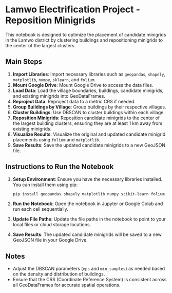 # Lamwo Electrification Project - Reposition Minigrids

This notebook is designed to optimize the placement of candidate minigrids in the Lamwo district by clustering buildings and repositioning minigrids to the center of the largest clusters.

## Main Steps

1. **Import Libraries**: Import necessary libraries such as `geopandas`, `shapely`, `matplotlib`, `numpy`, `sklearn`, and `folium`.
2. **Mount Google Drive**: Mount Google Drive to access the data files.
3. **Load Data**: Load the village boundaries, buildings, candidate minigrids, and existing minigrids into GeoDataFrames.
4. **Reproject Data**: Reproject data to a metric CRS if needed.
5. **Group Buildings by Village**: Group buildings by their respective villages.
6. **Cluster Buildings**: Use DBSCAN to cluster buildings within each village.
7. **Reposition Minigrids**: Reposition candidate minigrids to the center of the largest building clusters, ensuring they are at least 1 km away from existing minigrids.
8. **Visualize Results**: Visualize the original and updated candidate minigrid placements using `folium` and `matplotlib`.
9. **Save Results**: Save the updated candidate minigrids to a new GeoJSON file.

## Instructions to Run the Notebook

1. **Setup Environment**: Ensure you have the necessary libraries installed. You can install them using pip:
    ```bash
    pip install geopandas shapely matplotlib numpy scikit-learn folium
    ```

2. **Run the Notebook**: Open the notebook in Jupyter or Google Colab and run each cell sequentially.

3. **Update File Paths**: Update the file paths in the notebook to point to your local files or cloud storage locations.

4. **Save Results**: The updated candidate minigrids will be saved to a new GeoJSON file in your Google Drive.

## Notes

- Adjust the DBSCAN parameters (`eps` and `min_samples`) as needed based on the density and distribution of buildings.
- Ensure that the CRS (Coordinate Reference System) is consistent across all GeoDataFrames for accurate spatial operations.

